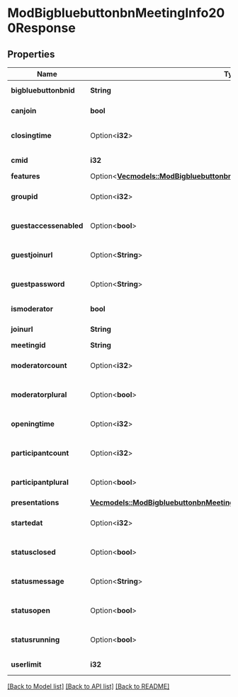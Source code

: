 # ModBigbluebuttonbnMeetingInfo200Response

## Properties

Name | Type | Description | Notes
------------ | ------------- | ------------- | -------------
**bigbluebuttonbnid** | **String** | bigbluebuttonbn instance id | [default to null]
**canjoin** | **bool** | Can join | [default to null]
**closingtime** | Option<**i32**> | Closing time | [optional][default to null]
**cmid** | **i32** | CM id | [default to null]
**features** | Option<[**Vec<models::ModBigbluebuttonbnMeetingInfo200ResponseFeaturesInner>**](mod_bigbluebuttonbn_meeting_info_200_response_features_inner.md)> |  | [optional]
**groupid** | Option<**i32**> | bigbluebuttonbn group id | [optional][default to 0]
**guestaccessenabled** | Option<**bool**> | Guest access enabled | [optional][default to null]
**guestjoinurl** | Option<**String**> | Guest URL | [optional][default to null]
**guestpassword** | Option<**String**> | Guest join password | [optional][default to null]
**ismoderator** | **bool** | Is moderator | [default to null]
**joinurl** | **String** | Join URL | [default to null]
**meetingid** | **String** | Meeting id | 
**moderatorcount** | Option<**i32**> | Moderator count | [optional][default to null]
**moderatorplural** | Option<**bool**> | Several moderators ? | [optional][default to null]
**openingtime** | Option<**i32**> | Opening time | [optional][default to null]
**participantcount** | Option<**i32**> | Participant count | [optional][default to null]
**participantplural** | Option<**bool**> | Several participants ? | [optional][default to null]
**presentations** | [**Vec<models::ModBigbluebuttonbnMeetingInfo200ResponsePresentationsInner>**](mod_bigbluebuttonbn_meeting_info_200_response_presentations_inner.md) |  | 
**startedat** | Option<**i32**> | Started at | [optional][default to null]
**statusclosed** | Option<**bool**> | Status closed | [optional][default to null]
**statusmessage** | Option<**String**> | Status message | [optional][default to null]
**statusopen** | Option<**bool**> | Status open | [optional][default to null]
**statusrunning** | Option<**bool**> | Status running | [optional][default to null]
**userlimit** | **i32** | User limit | [default to null]

[[Back to Model list]](../README.md#documentation-for-models) [[Back to API list]](../README.md#documentation-for-api-endpoints) [[Back to README]](../README.md)


